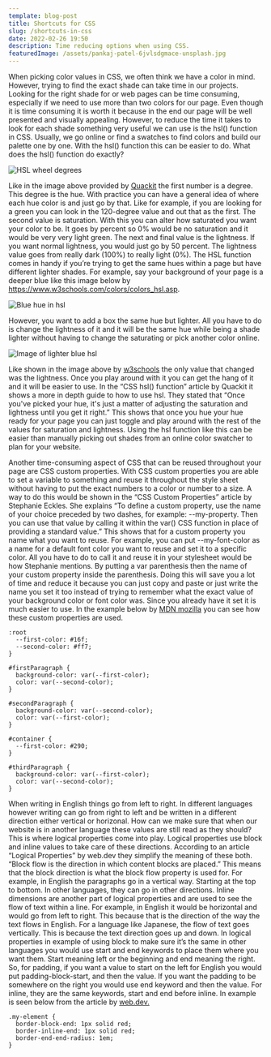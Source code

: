 ```yaml
---
template: blog-post
title: Shortcuts for CSS
slug: /shortcuts-in-css
date: 2022-02-26 19:50
description: Time reducing options when using CSS.
featuredImage: /assets/pankaj-patel-6jvlsdgmace-unsplash.jpg
---
```

When picking color values in CSS, we often think we have a color in mind. However, trying to find the exact shade can take time in our projects. Looking for the right shade for or web pages can be time consuming, especially if we need to use more than two colors for our page. Even though it is time consuming it is worth it because in the end our page will be well presented and visually appealing. However, to reduce the time it takes to look for each shade something very useful we can use is the hsl() function in CSS. Usually, we go online or find a swatches to find colors and build our palette one by one. With the hsl() function this can be easier to do. What does the hsl() function do exactly?

![HSL wheel degrees](/assets/quackit.png "Hue degree wheel by Quackit")

Like in the image above provided by [Quackit](https://www.quackit.com/css/color/values/css_hsl_function.cfm#:~:text=The%20CSS%20hsl()%20function,color%20space%20of%20computer%20graphics.) the first number is a degree. This degree is the hue. With practice you can have a general idea of where each hue color is and just go by that. Like for example, if you are looking for a green you can look in the 120-degree value and out that as the first. The second value is saturation. With this you can alter how saturated you want your color to be. It goes by percent so 0% would be no saturation and it would be very very light green. The next and final value is the lightness. If you want normal lightness, you would just go by 50 percent. The lightness value goes from really dark (100%) to really light (0%). The HSL function comes in handy if you’re trying to get the same hues within a page but have different lighter shades. For example, say your background of your page is a deeper blue like this image below by <https://www.w3schools.com/colors/colors_hsl.asp>. 

![Blue hue in hsl](/assets/screenshot-87-.png "HSL of the color blue.")

However, you want to add a box the same hue but lighter. All you have to do is change the lightness of it and it will be the same hue while being a shade lighter without having to change the saturating or pick another color online.

![Image of lighter blue hsl](/assets/screenshot-88-.png "Lighter blue")

Like shown in the image above by [w3schools](https://www.w3schools.com/colors/colors_hsl.asp) the only value that changed was the lightness. Once you play around with it you can get the hang of it and it will be easier to use. In the “CSS hsl() function” article by Quackit it shows a more in depth guide to how to use hsl. They stated that “Once you've picked your hue, it's just a matter of adjusting the saturation and lightness until you get it right.” This shows that once you hue your hue ready for your page you can just toggle and play around with the rest of the values for saturation and lightness. Using the hsl function like this can be easier than manually picking out shades from an online color swatcher to plan for your website.

Another time-consuming aspect of CSS that can be reused throughout your page are CSS custom properties. With CSS custom properties you are able to set a variable to something and reuse it throughout the style sheet without having to put the exact numbers to a color or number to a size. A way to do this would be shown in the “CSS Custom Properties” article by Stephanie Eckles. She explains “To define a custom property, use the name of your choice preceded by two dashes, for example: --my-property. Then you can use that value by calling it within the var() CSS function in place of providing a standard value.” This shows that for a custom property you name what you want to reuse. For example, you can put --my-font-color as a name for a default font color you want to reuse and set it to a specific color. All you have to do to call it and reuse it in your stylesheet would be how Stephanie mentions. By putting a var parenthesis then the name of your custom property inside the parenthesis. Doing this will save you a lot of time and reduce it because you can just copy and paste or just write the name you set it too instead of trying to remember what the exact value of your background color or font color was. Since you already have it set it is much easier to use. In the example below by [MDN mozilla](https://developer.mozilla.org/en-US/docs/Web/CSS/--*) you can see how these custom properties are used.

```
:root
  --first-color: #16f;
  --second-color: #ff7;
}

#firstParagraph {
  background-color: var(--first-color);
  color: var(--second-color);
}

#secondParagraph {
  background-color: var(--second-color);
  color: var(--first-color);
}

#container {
  --first-color: #290;
}

#thirdParagraph {
  background-color: var(--first-color);
  color: var(--second-color);
}
```

When writing in English things go from left to right. In different languages however writing can go from right to left and be written in a different direction either vertical or horizonal. How can we make sure that when our website is in another language these values are still read as they should? This is where logical properties come into play. Logical properties use block and inline values to take care of these directions. According to an article “Logical Properties” by web.dev they simplify the meaning of these both. “Block flow is the direction in which content blocks are placed.”  This means that the block direction is what the block flow property is used for. For example, in English the paragraphs go in a vertical way. Starting at the top to bottom. In other languages, they can go in other directions. Inline dimensions are another part of logical properties and are used to see the flow of text within a line. For example, in English it would be horizontal and would go from left to right. This because that is the direction of the way the text flows in English. For a language like Japanese, the flow of text goes vertically. This is because the text direction goes up and down. In logical properties in example of using block to make sure it’s the same in other languages you would use start and end keywords to place them where you want them. Start meaning left or the beginning and end meaning the right. So, for padding, if you want a value to start on the left for English you would put padding-block-start, and then the value. If you want the padding to be somewhere on the right you would use end keyword and then the value. For inline, they are the same keywords, start and end before inline. In example is seen below from the article by [web.dev.](https://web.dev/learn/css/logical-properties/)

```
.my-element {
  border-block-end: 1px solid red;
  border-inline-end: 1px solid red;
  border-end-end-radius: 1em;
}
```